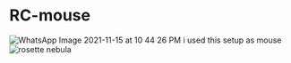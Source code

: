 # RC-mouse
![WhatsApp Image 2021-11-15 at 10 44 26 PM](https://user-images.githubusercontent.com/69507744/141825733-2d70ad11-deb5-4f29-9da2-f3723c84064b.jpeg)
i used this setup as mouse
![rosette nebula](https://user-images.githubusercontent.com/69507744/159153588-785fc581-d92d-471b-a4ea-5c9b117d31c4.jpg)
